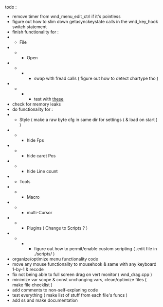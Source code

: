 todo :
- remove timer from wnd_menu_edit_ctrl if it's pointless
- figure out how to slim down getasynckeystate calls in the wnd_key_hook switch statement
- finish functionality for :
- - File
- - - Open
- - - - swap with fread calls ( figure out how to detect chartype tho )
- - - - test with [these](https://github.com/arc80/plywood/tree/9c606056faf89f0918b81f5af09c23fefaf9a12d/repos/plywood/src/apps/AutodetectTest/tests)
- check for memory leaks
- do functionality for :
- - Style ( make a raw byte cfg in same dir for settings ( & load on start ) )
- - - hide Fps
- - - hide caret Pos
- - - hide Line count
- - Tools
- - - Macro
- - - multi-Cursor
- - - Plugins ( Change to Scripts ? )
- - - - figure out how to permit/enable custom scripting ( .edit file in ./scripts/ )
- organize/optimize menu functionality code
- move any mouse functionality to mousehook & same with any keyboard 1-by-1 & recode
- fix not being able to full screen drag on vert monitor ( wnd_drag.cpp )
- minimize var scope & const unchanging vars, clean/optimize files ( make file checklist )
- add comments to non-self-explaning code
- test everything ( make list of stuff from each file's funcs )
- add ss and make documentation